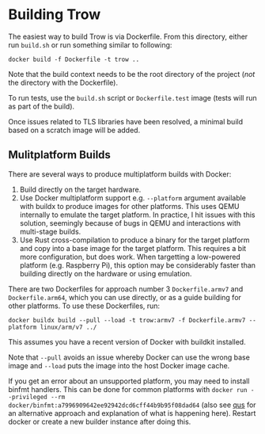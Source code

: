 # Building Trow

The easiest way to build Trow is via Dockerfile. From this directory, either run `build.sh` or run
something similar to following:

```
docker build -f Dockerfile -t trow ..
```

Note that the build context needs to be the root directory of the project (*not* the directory with
the Dockerfile).

To run tests, use the `build.sh` script or `Dockerfile.test` image (tests will run as part of the build).

Once issues related to TLS libraries have been resolved, a minimal build based on a scratch image
will be added.

## Mulitplatform Builds

There are several ways to produce multiplatform builds with Docker:

 1. Build directly on the target hardware.
 2. Use Docker multiplatform support e.g. `--platform` argument available with buildx to produce
    images for other platforms. This uses QEMU internally to emulate the target platform. In
    practice, I hit issues with this solution, seemingly because of bugs in QEMU and interactions
    with multi-stage builds.
 3. Use Rust cross-compilation to produce a binary for the target platform and copy into a base
    image for the target platform. This requires a bit more configuration, but does work. When
    targetting a low-powered platform (e.g. Raspberry Pi), this option may be considerably faster
    than building directly on the hardware or using emulation.

There are two Dockerfiles for approach number 3 `Dockerfile.armv7` and `Dockerfile.arm64`, which you
can use directly, or as a guide building for other platforms. To use these Dockerfiles, run:

```
docker buildx build --pull --load -t trow:armv7 -f Dockerfile.armv7 --platform linux/arm/v7 ../
```

This assumes you have a recent version of Docker with buildkit installed.

Note that `--pull` avoids an issue whereby Docker can use the wrong base image and `--load` puts the
image into the host Docker image cache.

If you get an error about an unsupported platform, you may need to install binfmt handlers. This can
be done for common platforms with `docker run --privileged --rm
docker/binfmt:a7996909642ee92942dcd6cff44b9b95f08dad64` (also see [qus](https://github.com/dbhi/qus)
for an alternative approach and explanation of what is happening here). Restart docker or create a
new builder instance after doing this.

